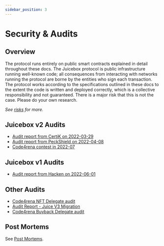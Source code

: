 ```yaml
---
sidebar_position: 3
---
```


# Security & Audits

## Overview

The protocol runs entirely on public smart contracts explained in detail throughout these docs. The Juicebox protocol is public infrastructure running well-known code; all consequences from interacting with networks running the protocol are borne by the entities who sign each transaction. The protocol works according to the specifications outlined in these docs to the extent the code is written and deployed correctly, which is a collective responsibility and not guaranteed. There is a major risk that this is not the case. Please do your own research.

*See [risks](/docs/v4/deprecated/v3/learn/risks.md) for more.*

## Juicebox v2 Audits

* [Audit report from CertiK on 2022-03-29](/pdf/certik-audit-report.pdf)
* [Audit report from PeckShield on 2022-04-08](/pdf/peckshield-audit-report.pdf)
* [Code4rena contest in 2022-07](https://code4rena.com/contests/2022-07-juicebox-v2-contest)

## Juicebox v1 Audits

* [Audit report from Hacken on 2022-06-01](https://github.com/People-DAO/Audit-Reports/blob/main/1_%5BJuice%20Protocol_06012022%5DAudit_Report.pdf)

## Other Audits

* [Code4rena NFT Delegate audit](https://code4rena.com/reports/2022-10-juicebox/README.md)
* [Audit Report - Juice V3 Migration](https://hackmd.io/@berndartmueller/2023-01-juice-v3-migration)
* [Code4rena Buyback Delegate audit](https://code4rena.com/reports/2023-05-juicebox)

## Post Mortems

See [Post Mortems](/docs/v4/deprecated/v3/resources/post-mortem/2021-08-18/).
